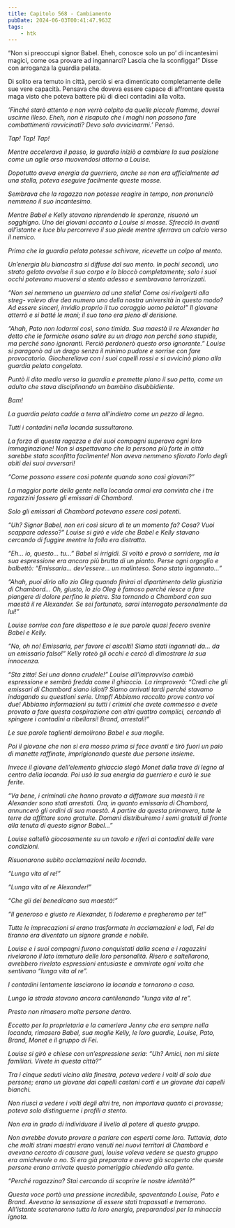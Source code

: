 ```yaml
---
title: Capitolo 568 - Cambiamento
pubDate: 2024-06-03T00:41:47.963Z
tags:
    - htk
---
```


“Non si preoccupi signor Babel. Eheh, conosce solo un po’ di incantesimi magici, come osa provare ad ingannarci? Lascia che la sconfigga!” Disse con arroganza la guardia pelata.

Di solito era temuto in città, perciò si era dimenticato completamente delle sue vere capacità. Pensava che doveva essere capace di affrontare questa maga visto che poteva battere più di dieci contadini alla volta.

<em>’Finché starò attento e non verrò colpito da quelle piccole fiamme, dovrei uscirne illeso. Eheh, non è risaputo che i maghi non possono fare combattimenti ravvicinati? Devo solo avvicinarmi.’<em> Pensò.

<em>Tap! Tap! Tap!</em>

Mentre accelerava il passo, la guardia iniziò a cambiare la sua posizione come un agile orso muovendosi attorno a Louise.

Dopotutto aveva energia da guerriero, anche se non era ufficialmente ad una stella, poteva eseguire facilmente queste mosse.

Sembrava che la ragazza non potesse reagire in tempo, non pronunciò nemmeno il suo incantesimo.

Mentre Babel e Kelly stavano riprendendo le speranze, risuonò un sogghigno. Uno dei giovani accanto a Louise si mosse. Sfrecciò in avanti all’istante e luce blu percorreva il suo piede mentre sferrava un calcio verso il nemico.

Prima che la guardia pelata potesse schivare, ricevette un colpo al mento.

Un’energia blu biancastra si diffuse dal suo mento. In pochi secondi, uno strato gelato avvolse il suo corpo e lo bloccò completamente; solo i suoi occhi potevano muoversi a stento adesso e sembravano terrorizzati.

“Non sei nemmeno un guerriero ad una stella! Come osi rivolgerti alla streg- volevo dire dea numero uno della nostra università in questo modo? Ad essere sinceri, invidio proprio il tuo coraggio uomo pelato!” Il giovane atterrò e si batté le mani; il suo tono era pieno di derisione.

“Ahah, Pato non lodarmi così, sono timida. Sua maestà il re Alexander ha detto che le formiche osano salire su un drago non perché sono stupide, ma perché sono ignoranti. Perciò perdonerò questo orso ignorante.” Louise si paragonò ad un drago senza il minimo pudore e sorrise con fare provocatorio. Giocherellava con i suoi capelli rossi e si avvicinò piano alla guardia pelata congelata.

Puntò il dito medio verso la guardia e premette piano il suo petto, come un adulto che stava disciplinando un bambino disubbidiente.

<em>Bam!</em>

La guardia pelata cadde a terra all’indietro come un pezzo di legno.

Tutti i contadini nella locanda sussultarono.

La forza di questa ragazza e dei suoi compagni superava ogni loro immaginazione! Non si aspettavano che la persona più forte in città sarebbe stata sconfitta facilmente! Non aveva nemmeno sfiorato l’orlo degli abiti dei suoi avversari!

“Come possono essere così potente quando sono così giovani?”

La maggior parte della gente nella locanda ormai era convinta che i tre ragazzini fossero gli emissari di Chambord.

Solo gli emissari di Chambord potevano essere così potenti.

“Uh? Signor Babel, non eri così sicuro di te un momento fa? Cosa? Vuoi scappare adesso?” Louise si girò e vide che Babel e Kelly stavano cercando di fuggire mentre la folla era distratta.

“Eh… io, questo… tu…” Babel si irrigidì. Si voltò e provò a sorridere, ma la sua espressione era ancora più brutta di un pianto. Perse ogni orgoglio e balbettò: “Emissaria… dev’essere… un malinteso. Sono stato ingannato…”

“Ahah, puoi dirlo allo zio Oleg quando finirai al dipartimento della giustizia di Chambord… Oh, giusto, lo zio Oleg è famoso perché riesce a fare piangere di dolore perfino le pietre. Sta tornando a Chambord con sua maestà il re Alexander. Se sei fortunato, sarai interrogato personalmente da lui!”

Louise sorrise con fare dispettoso e le sue parole quasi fecero svenire Babel e Kelly.

“No, oh no! Emissaria, per favore ci ascolti! Siamo stati ingannati da… da un emissario falso!” Kelly roteò gli occhi e cercò di dimostrare la sua innocenza.

“Sta zitta! Sei una donna crudele!” Louise all’improvviso cambiò espressione e sembrò fredda come il ghiaccio. La rimproverò: “Credi che gli emissari di Chambord siano idioti? Siamo arrivati tardi perché stavamo indagando su questioni serie. Umpf! Abbiamo raccolto prove contro voi due! Abbiamo informazioni su tutti i crimini che avete commesso e avete provato a fare questa cospirazione con altri quattro complici, cercando di spingere i contadini a ribellarsi! Brand, arrestali!”

Le sue parole taglienti demolirono Babel e sua moglie.

Poi il giovane che non si era mosso prima si fece avanti e tirò fuori un paio di manette raffinate, imprigionando queste due persone insieme.

Invece il giovane dell’elemento ghiaccio slegò Monet dalla trave di legno al centro della locanda. Poi usò la sua energia da guerriero e curò le sue ferite.

“Va bene, i criminali che hanno provato a diffamare sua maestà il re Alexander sono stati arrestati. Ora, in quanto emissaria di Chambord, annuncerò gli ordini di sua maestà. A partire da questa primavera, tutte le terre da affittare sono gratuite. Domani distribuiremo i semi gratuiti di fronte alla tenuta di questo signor Babel…”

Louise saltellò giocosamente su un tavolo e riferì ai contadini delle vere condizioni.

Risuonarono subito acclamazioni nella locanda.

“Lunga vita al re!”

“Lunga vita al re Alexander!”

“Che gli dei benedicano sua maestà!”

“Il generoso e giusto re Alexander, ti loderemo e pregheremo per te!”

Tutte le imprecazioni si erano trasformate in acclamazioni e lodi, Fei da tiranno era diventato un signore grande e nobile.

Louise e i suoi compagni furono conquistati dalla scena e i ragazzini rivelarono il lato immaturo delle loro personalità. Risero e saltellarono, avrebbero rivelato espressioni entusiaste e ammirate ogni volta che sentivano “lunga vita al re”.

I contadini lentamente lasciarono la locanda e tornarono a casa.

Lungo la strada stavano ancora cantilenando “lunga vita al re”.

Presto non rimasero molte persone dentro.

Eccetto per la proprietaria e la cameriera Jenny che era sempre nella locanda, rimasero Babel, sua moglie Kelly, le loro guardie, Louise, Pato, Brand, Monet e il gruppo di Fei.

Louise si girò e chiese con un’espressione seria: “Uh? Amici, non mi siete familiari. Vivete in questa città?”

Tra i cinque seduti vicino alla finestra, poteva vedere i volti di solo due persone; erano un giovane dai capelli castani corti e un giovane dai capelli bianchi.

Non riuscì a vedere i volti degli altri tre, non importava quanto ci provasse; poteva solo distinguerne i profili a stento.

Non era in grado di individuare il livello di potere di questo gruppo.

Non avrebbe dovuto provare a parlare con esperti come loro. Tuttavia, dato che molti strani maestri erano venuti nei nuovi territori di Chambord e avevano cercato di causare guai, louise voleva vedere se questo gruppo era amichevole o no. Si era già preparata e aveva già scoperto che queste persone erano arrivate questo pomeriggio chiedendo alla gente.

“Perché ragazzina? Stai cercando di scoprire le nostre identità?”

Questa voce portò una pressione incredibile, spaventando Louise, Pato e Brand. Avevano la sensazione di essere stati trapassati e tremarono. All’istante scatenarono tutta la loro energia, preparandosi per la minaccia ignota.



